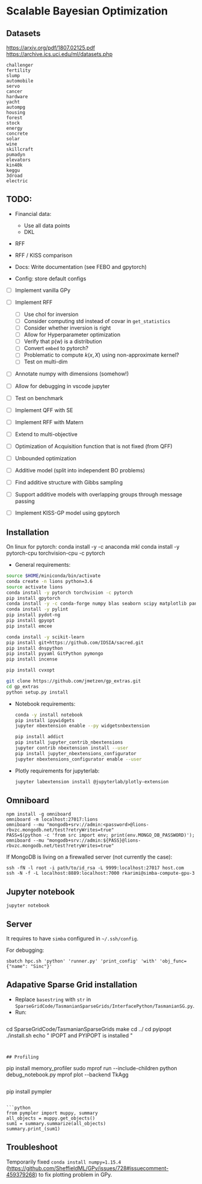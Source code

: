 # Scalable Bayesian Optimization

## Datasets

https://arxiv.org/pdf/1807.02125.pdf
https://archive.ics.uci.edu/ml/datasets.php

```
challenger
fertility
slump
automobile
servo
cancer
hardware
yacht
autompg
housing
forest
stock
energy
concrete
solar
wine
skillcraft
pumadyn
elevators
kin40k
keggu
3droad
electric
```


## TODO:

- Financial data:
  - Use all data points
  - DKL

- RFF
- RFF / KISS comparison
- Docs: Write documentation (see FEBO and gpytorch)
- Config: store default configs

- [ ] Implement vanilla GPy
- [ ] Implement RFF
  - [ ] Use chol for inversion
  - [ ] Consider computing std instead of covar in `get_statistics`
  - [ ] Consider whether inversion is right
  - [ ] Allow for Hyperparameter optimization
  - [ ] Verify that p(w) is a distribution
  - [ ] Convert `embed` to pytorch?
  - [ ] Problematic to compute $k(x,X)$ using non-approximate 
  kernel?
  - [ ] Test on multi-dim
- [ ] Annotate numpy with dimensions (somehow!)
- [ ] Allow for debugging in vscode jupyter
- [ ] Test on benchmark
- [ ] Implement QFF with SE
- [ ] Implement RFF with Matern
- [ ] Extend to multi-objective
- [ ] Optimization of Acquisition function that is not fixed (from QFF)
- [ ] Unbounded optimization
- [ ] Additive model (split into independent BO problems)
- [ ] Find additive structure with Gibbs sampling
- [ ] Support additive models with overlapping groups through message passing

- [ ] Implement KISS-GP model using gpytorch


## Installation

On linux for pytorch:
conda install -y -c anaconda mkl
conda install -y pytorch-cpu torchvision-cpu -c pytorch

- General requirements:
```bash
source $HOME/miniconda/bin/activate
conda create -n lions python=3.6
source activate lions
conda install -y pytorch torchvision -c pytorch
pip install gpytorch
conda install -y -c conda-forge numpy blas seaborn scipy matplotlib pandas gpy
conda install -y pylint
pip install pydot-ng
pip install gpyopt
pip install emcee

conda install -y scikit-learn
pip install git+https://github.com/IDSIA/sacred.git
pip install dnspython
pip install pyyaml GitPython pymongo
pip install incense

pip install cvxopt

git clone https://github.com/jmetzen/gp_extras.git
cd gp_extras
python setup.py install 
```

- Notebook requirements:
  ```bash
  conda -y install notebook
  pip install ipywidgets
  jupyter nbextension enable --py widgetsnbextension

  pip install addict
  pip install jupyter_contrib_nbextensions
  jupyter contrib nbextension install --user
  pip install jupyter_nbextensions_configurator
  jupyter nbextensions_configurator enable --user
  ```

- Plotly requirements for jupyterlab:  
  ```bash
  jupyter labextension install @jupyterlab/plotly-extension
  ```

## Omniboard

```
npm install -g omniboard
omniboard -m localhost:27017:lions
omniboard --mu "mongodb+srv://admin:<password>@lions-rbvzc.mongodb.net/test?retryWrites=true"
PASS=$(python -c 'from src import env; print(env.MONGO_DB_PASSWORD)'); omniboard --mu "mongodb+srv://admin:${PASS}@lions-rbvzc.mongodb.net/test?retryWrites=true"
```

If MongoDB is living on a firewalled server (not currently the case):
```
ssh -fN -l root -i path/to/id_rsa -L 9999:localhost:27017 host.com
ssh -N -f -L localhost:8889:localhost:7000 rkarimi@simba-compute-gpu-3
```

## Jupyter notebook

```
jupyter notebook
```

## Server

It requires to have `simba` configured in `~/.ssh/config`.

For debugging:
```
sbatch hpc.sh 'python' 'runner.py' 'print_config' 'with' 'obj_func={"name": "Sinc"}'
```

## Adapative Sparse Grid installation

- Replace `basestring` with `str` in `SparseGridCode/TasmanianSparseGrids/InterfacePython/TasmanianSG.py`.
- Run:
  ```
cd SparseGridCode/TasmanianSparseGrids
make
cd ../
cd pyipopt
./install.sh
echo " IPOPT and PYIPOPT is installed "
  ```


## Profiling

```
pip install memory_profiler
sudo mprof run --include-children python debug_notebook.py
mprof plot --backend TkAgg
```

```
pip install pympler
```

```python
from pympler import muppy, summary
all_objects = muppy.get_objects()
sum1 = summary.summarize(all_objects)
summary.print_(sum1)
```


## Troubleshoot

  Temporarily fixed `conda install numpy=1.15.4` (https://github.com/SheffieldML/GPy/issues/728#issuecomment-459379268) to fix plotting problem in GPy.
